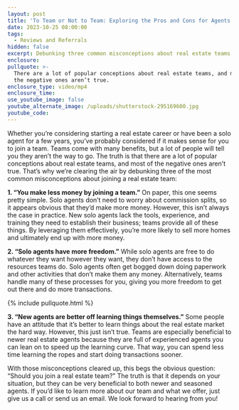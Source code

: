 ```yaml
---
layout: post
title: 'To Team or Not to Team: Exploring the Pros and Cons for Agents'
date: 2023-10-25 08:00:00
tags:
  - Reviews and Referrals
hidden: false
excerpt: Debunking three common misconceptions about real estate teams.
enclosure:
pullquote: >-
  There are a lot of popular conceptions about real estate teams, and most of
  the negative ones aren’t true.
enclosure_type: video/mp4
enclosure_time:
use_youtube_image: false
youtube_alternate_image: /uploads/shutterstock-295169600.jpg
youtube_code:
---
```

Whether you’re considering starting a real estate career or have been a solo agent for a few years, you’ve probably considered if it makes sense for you to join a team. Teams come with many benefits, but a lot of people will tell you they aren’t the way to go. The truth is that there are a lot of popular conceptions about real estate teams, and most of the negative ones aren’t true. That’s why we’re clearing the air by debunking three of the most common misconceptions about joining a real estate team:

**1\. “You make less money by joining a team.”** On paper, this one seems pretty simple. Solo agents don’t need to worry about commission splits, so it appears obvious that they’d make more money. However, this isn’t always the case in practice. New solo agents lack the tools, experience, and training they need to establish their business; teams provide all of these things. By leveraging them effectively, you’re more likely to sell more homes and ultimately end up with more money.&nbsp;

**2\. “Solo agents have more freedom.”** While solo agents are free to do whatever they want however they want, they don’t have access to the resources teams do. Solo agents often get bogged down doing paperwork and other activities that don’t make them any money. Alternatively, teams handle many of these processes for you, giving you more freedom to get out there and do more transactions.

{% include pullquote.html %}

**3\. “New agents are better off learning things themselves.”** Some people have an attitude that it’s better to learn things about the real estate market the hard way. However, this just isn’t true. Teams are especially beneficial to newer real estate agents because they are full of experienced agents you can lean on to speed up the learning curve. That way, you can spend less time learning the ropes and start doing transactions sooner. &nbsp;&nbsp;&nbsp;

With those misconceptions cleared up, this begs the obvious question: “Should you join a real estate team?” The truth is that it depends on your situation, but they can be very beneficial to both newer and seasoned agents. If you’d like to learn more about our team and what we offer, just give us a call or send us an email. We look forward to hearing from you!